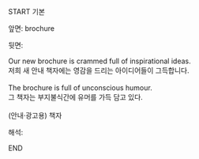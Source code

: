 START
기본

앞면:
brochure


뒷면:
<div>Our new brochure is crammed full of inspirational ideas. </div><div><div>저희 새 안내 책자에는 영감을 드리는 아이디어들이 그득합니다.</div></div><div><br></div><div><div>The brochure is full of unconscious humour. </div><div><div>그 책자는 부지불식간에 유머를 가득 담고 있다.</div></div></div><div><br></div><div>(안내·광고용) 책자</div>


해석:

END